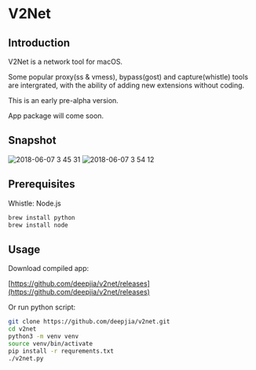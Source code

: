 # V2Net

## Introduction
V2Net is a network tool for macOS.

Some popular proxy(ss & vmess), bypass(gost) and capture(whistle) tools are intergrated, with the ability of adding new extensions without coding.

This is an early pre-alpha version.

App package will come soon.

## Snapshot
![2018-06-07 3 45 31](https://user-images.githubusercontent.com/1452602/41086345-558d0a98-6a6c-11e8-8558-5a6a5c333893.png)
![2018-06-07 3 54 12](https://user-images.githubusercontent.com/1452602/41086259-050a2b46-6a6c-11e8-880b-8a6ca21be209.png)
## Prerequisites
Whistle: Node.js

```bash
brew install python
brew install node
```
## Usage
Download compiled app:

[https://github.com/deepjia/v2net/releases](https://github.com/deepjia/v2net/releases)

Or run python script:

```bash
git clone https://github.com/deepjia/v2net.git
cd v2net
python3 -m venv venv
source venv/bin/activate
pip install -r requrements.txt
./v2net.py
```